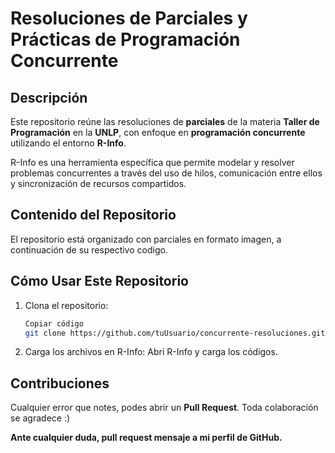 # Resoluciones de Parciales y Prácticas de Programación Concurrente  

## Descripción  
Este repositorio reúne las resoluciones de **parciales** de la materia **Taller de Programación** en la **UNLP**, con enfoque en **programación concurrente** utilizando el entorno **R-Info**.  

R-Info es una herramienta específica que permite modelar y resolver problemas concurrentes a través del uso de hilos, comunicación entre ellos y sincronización de recursos compartidos.  

## Contenido del Repositorio  
El repositorio está organizado con parciales en formato imagen, a continuación de su respectivo codigo.

## Cómo Usar Este Repositorio
1. Clona el repositorio:
   	```bash
	Copiar código
	git clone https://github.com/tuUsuario/concurrente-resoluciones.git
2. Carga los archivos en R-Info:
Abri R-Info y carga los códigos.

## Contribuciones

Cualquier error que notes, podes abrir un **Pull Request**. Toda colaboración se agradece :)

**Ante cualquier duda, pull request mensaje a mi perfil de GitHub.**


